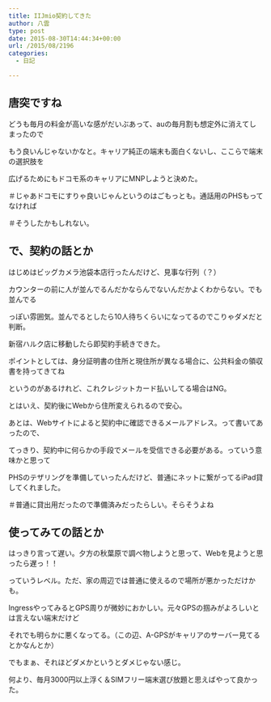 ```yaml
---
title: IIJmio契約してきた
author: 八雲
type: post
date: 2015-08-30T14:44:34+00:00
url: /2015/08/2196
categories:
  - 日記

---
```

## 唐突ですね

どうも毎月の料金が高いな感がだいぶあって、auの毎月割も想定外に消えてしまったので
  
もう良いんじゃないかなと。キャリア純正の端末も面白くないし、ここらで端末の選択肢を
  
広げるためにもドコモ系のキャリアにMNPしようと決めた。
  
＃じゃあドコモにすりゃ良いじゃんというのはごもっとも。通話用のPHSもってなければ
  
＃そうしたかもしれない。

## で、契約の話とか

はじめはビッグカメラ池袋本店行ったんだけど、見事な行列（？）
  
カウンターの前に人が並んでるんだかならんでないんだかよくわからない。でも並んでる
  
っぽい雰囲気。並んでるとしたら10人待ちくらいになってるのでこりゃダメだと判断。
  
新宿ハルク店に移動したら即契約手続きできた。
  
ポイントとしては、身分証明書の住所と現住所が異なる場合に、公共料金の領収書を持ってきてね
  
というのがあるけれど、これクレジットカード払いしてる場合はNG。
  
とはいえ、契約後にWebから住所変えられるので安心。

あとは、Webサイトによると契約中に確認できるメールアドレス。って書いてあったので、
  
てっきり、契約中に何らかの手段でメールを受信できる必要がある。っていう意味かと思って
  
PHSのテザリングを準備していったんだけど、普通にネットに繋がってるiPad貸してくれました。
  
＃普通に貸出用だったので準備済みだったらしい。そらそうよね

## 使ってみての話とか

はっきり言って遅い。夕方の秋葉原で調べ物しようと思って、Webを見ようと思ったら遅っ！！
  
っていうレベル。ただ、家の周辺では普通に使えるので場所が悪かっただけかも。
  
IngressやってみるとGPS周りが微妙におかしい。元々GPSの掴みがよろしいとは言えない端末だけど
  
それでも明らかに悪くなってる。（この辺、A-GPSがキャリアのサーバー見てるとかなんとか）
  
でもまぁ、それほどダメかというとダメじゃない感じ。
  
何より、毎月3000円以上浮く＆SIMフリー端末選び放題と思えばやって良かった。
